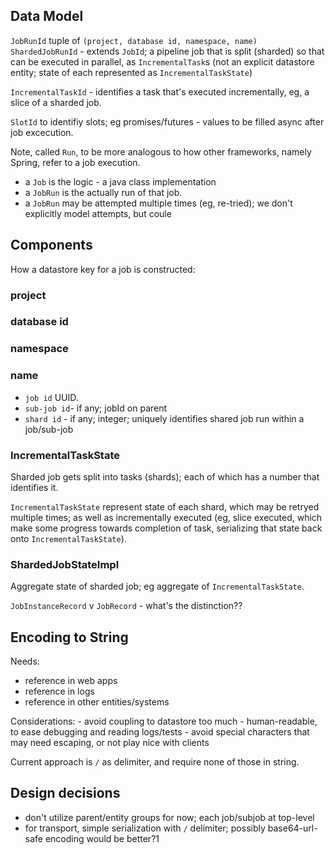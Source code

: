 
## Data Model

`JobRunId` tuple of `(project, database id, namespace, name)`
`ShardedJobRunId` - extends `JobId`; a pipeline job that is split (sharded) so that can be
executed in parallel, as `IncrementalTask`s (not an explicit datastore entity; state of each
represented as `IncrementalTaskState`)

`IncrementalTaskId` - identifies a task that's executed incrementally, eg, a slice of a sharded job.

`SlotId` to identifiy slots; eg promises/futures - values to be filled async after job excecution.

Note, called `Run`, to be more analogous to  how other frameworks, namely Spring, refer to a job execution.

  - a `Job` is the logic - a java class implementation
  - a `JobRun` is the actually run of that job.
  - a `JobRun` may be attempted multiple times (eg, re-tried); we don't explicitly model attempts, but coule



## Components
How a datastore key for a job is constructed:

### project

### database id

### namespace

### name
 - `job id` UUID.
 - `sub-job id`-  if any; jobId on parent
 - `shard id` - if any; integer; uniquely identifies shared job run within a job/sub-job





### IncrementalTaskState

Sharded job gets split into tasks (shards); each of which has a number that identifies it.

`IncrementalTaskState` represent state of each shard, which may be retryed multiple times; as well 
as incrementally executed (eg, slice executed, which make some progress towards completion of task,
serializing that state back onto `IncrementalTaskState`).

### ShardedJobStateImpl

Aggregate state of sharded job; eg aggregate of `IncrementalTaskState`.



`JobInstanceRecord` v `JobRecord` - what's the distinction??

## Encoding to String
Needs:
   - reference in web apps
   - reference in logs
   - reference in other entities/systems

Considerations:
    - avoid coupling to datastore too much
    - human-readable, to ease debugging and reading logs/tests
    - avoid special characters that may need escaping, or not play nice with clients

Current approach is `/` as delimiter, and require none of those in string.

## Design decisions

 - don't utilize parent/entity groups for now; each job/subjob at top-level
 - for transport, simple serialization with `/` delimiter; possibly base64-url-safe encoding would be better?1
